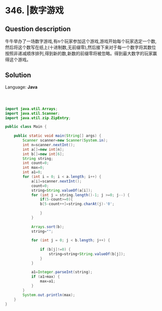 # 346. |数字游戏

## Question description


牛牛举办了一场数字游戏,有n个玩家参加这个游戏,游戏开始每个玩家选定一个数,然后将这个数写在纸上(十进制数,无前缀零),然后接下来对于每一个数字将其数位按照非递减顺序排列,得到新的数,新数的前缀零将被忽略。得到最大数字的玩家赢得这个游戏。


## Solution

Language: **Java**

```Java



import java.util.Arrays;
import java.util.Scanner;
import java.util.zip.ZipEntry;

public class Main {
    
    public static void main(String[] args) {
        Scanner scanner=new Scanner(System.in);
        int n=scanner.nextInt();
        int a[]=new int[n];
        int b[]=new int[6];
        String string;
        int count=0;
        int max=0;
        int a1=0;
        for (int i = 0; i < a.length; i++) {
            a[i]=scanner.nextInt();
            count=0;
            string=String.valueOf(a[i]);
            for (int j = string.length()-1; j >=0; j--) {
                if(5-count>=0){
                b[5-count++]=string.charAt(j)-'0';
                
                }
            }
            
            Arrays.sort(b);
            string="";
            
            for (int j = 0; j < b.length; j++) {
                
                if (b[j]!=0) {
                    string=string+String.valueOf(b[j]);
                }
            }
            
            a1=Integer.parseInt(string);
            if (a1>max) {
                max=a1;
            }
        }
        System.out.println(max);
    }
}

```


